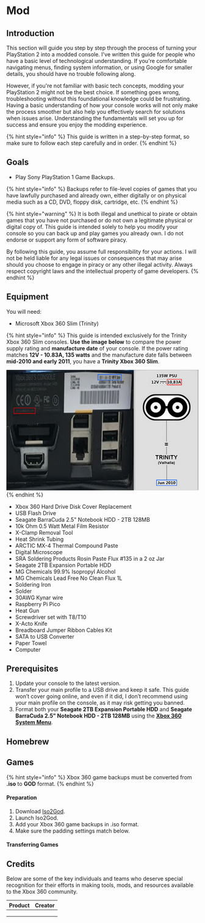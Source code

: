 # Mod

## Introduction

This section will guide you step by step through the process of turning your PlayStation 2 into a modded console. I've written this guide for people who have a basic level of technological understanding. If you're comfortable navigating menus, finding system information, or using Google for smaller details, you should have no trouble following along.

However, if you're not familiar with basic tech concepts, modding your PlayStation 2 might not be the best choice. If something goes wrong, troubleshooting without this foundational knowledge could be frustrating. Having a basic understanding of how your console works will not only make the process smoother but also help you effectively search for solutions when issues arise. Understanding the fundamentals will set you up for success and ensure you enjoy the modding experience.

{% hint style="info" %}
This guide is written in a step-by-step format, so make sure to follow each step carefully and in order.
{% endhint %}

## Goals

* Play Sony PlayStation 1 Game Backups.

{% hint style="info" %}
Backups refer to file-level copies of games that you have lawfully purchased and already own, either digitally or on physical media such as a CD, DVD, floppy disk, cartridge, etc.
{% endhint %}

{% hint style="warning" %}
It is both illegal and unethical to pirate or obtain games that you have not purchased or do not own a legitimate physical or digital copy of. This guide is intended solely to help you modify your console so you can back up and play games you already own. I do not endorse or support any form of software piracy.

By following this guide, you assume full responsibility for your actions. I will not be held liable for any legal issues or consequences that may arise should you choose to engage in piracy or any other illegal activity. Always respect copyright laws and the intellectual property of game developers.
{% endhint %}

## Equipment

You will need:

* Microsoft Xbox 360 Slim (Trinity)

{% hint style="info" %}
This guide is intended exclusively for the Trinity Xbox 360 Slim consoles. **Use the image below** to compare the power supply rating and **manufacture date** of your console. If the power rating matches **12V - 10.83A, 135 watts** and the manufacture date falls between **mid-2010 and early 2011**, you have a **Trinity Xbox 360 Slim**.



![](../../../.gitbook/assets/Untitled-2.jpg)
{% endhint %}

* Xbox 360 Hard Drive Disk Cover Replacement
* USB Flash Drive
* Seagate BarraCuda 2.5" Notebook HDD - 2TB 128MB
* 10k Ohm 0.5 Watt Metal Film Resistor
* X-Clamp Removal Tool
* Heat Shrink Tubing
* ARCTIC MX-4 Thermal Compound Paste
* Digital Microscope
* SRA Soldering Products Rosin Paste Flux #135 in a 2 oz Jar
* Seagate 2TB Expansion Portable HDD
* MG Chemicals 99.9% Isopropyl Alcohol
* MG Chemicals Lead Free No Clean Flux 1L
* Soldering Iron
* Solder
* 30AWG Kynar wire
* Raspberry Pi Pico
* Heat Gun
* Screwdriver set with T8/T10
* X-Acto Knife
* Breadboard Jumper Ribbon Cables Kit
* SATA to USB Converter
* Paper Towel
* Computer

## Prerequisites

1. Update your console to the latest version.
2. Transfer your main profile to a USB drive and keep it safe. This guide won’t cover going online, and even if it did, I don’t recommend using your main profile on the console, as it may risk getting you banned.
3. Format both your **Seagate 2TB Expansion Portable HDD** and **Seagate BarraCuda 2.5" Notebook HDD - 2TB 128MB** using the [**Xbox 360 System Menu**](https://support.xbox.com/en-AU/help/xbox-360/accessories/using-usb-flash-drive).

## Homebrew

## Games

{% hint style="info" %}
Xbox 360 game backups must be converted from **.iso** to **GOD** format.
{% endhint %}

#### Preparation

1. Download [Iso2God](https://github.com/r4dius/Iso2God/releases/download/1.3.7/iso2god-v1.3.7.zip).
2. Launch Iso2God.
3. Add your Xbox 360 game backups in .iso format.
4. Make sure the padding settings match below.

#### Transferring Games

## Credits

Below are some of the key individuals and teams who deserve special recognition for their efforts in making tools, mods, and resources available to the Xbox 360 community.

| Product | Creator |
| ------- | ------- |
|         |         |
|         |         |
|         |         |
